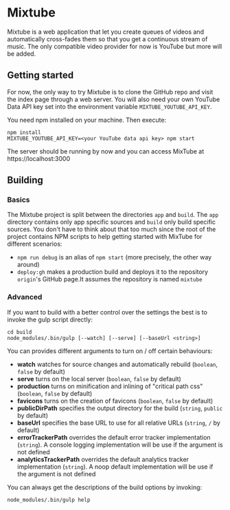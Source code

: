# Mixtube

Mixtube is a web application that let you create queues of videos and automatically cross-fades them so that you get a
continuous stream of music. The only compatible video provider for now is YouTube but more will be added.

## Getting started
For now, the only way to try Mixtube is to clone the GitHub repo and visit the index page through a web server.
You will also need your own YouTube Data API key set into the environment variable `MIXTUBE_YOUTUBE_API_KEY`.

You need npm installed on your machine. Then execute:
```
npm install
MIXTUBE_YOUTUBE_API_KEY=<your YouTube data api key> npm start
```

The server should be running by now and you can access MixTube at https://localhost:3000

## Building

### Basics

The Mixtube project is split between the directories `app` and `build`. The `app` directory contains only app specific
sources and `build` only build specific sources. You don't have to think about that too much since the root of the
project contains NPM scripts to help getting started with MixTube for different scenarios:
- `npm run debug` is an alias of `npm start` (more precisely, the other way around)
- `deploy:gh` makes a production build and deploys it to the repository `origin`'s GitHub page.It assumes the
repository is named `mixtube`

### Advanced

If you want to build with a better control over the settings the best is to invoke the gulp script directly:

```
cd build
node_modules/.bin/gulp [--watch] [--serve] [--baseUrl <string>]
```

You can provides different arguments to turn on / off certain behaviours:

- **watch** watches for source changes and automatically rebuild (`boolean`, `false` by default)
- **serve** turns on the local server (`boolean`, `false` by default)
- **production** turns on minification and inlining of "critical path css" (`boolean`, `false` by default)
- **favicons** turns on the creation of favicons (`boolean`, `false` by default)
- **publicDirPath** specifies the output directory for the build (`string`, `public` by default)
- **baseUrl** specifies the base URL to use for all relative URLs (`string`, `/` by default)
- **errorTrackerPath** overrides the default error tracker implementation (`string`). A console logging implementation
will be use if the argument is not defined
- **analyticsTrackerPath** overrides the default analytics tracker implementation (`string`). A noop default
implementation will be use if the argument is not defined

You can always get the descriptions of the build options by invoking:

```
node_modules/.bin/gulp help
```
